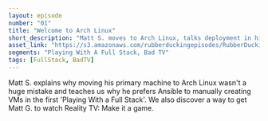 ```yaml
---
layout: episode
number: "01"
title: "Welcome to Arch Linux"
short_description: "Matt S. moves to Arch Linux, talks deployment in his first installment of Playing with a Full Stack, and proposes an investment opportunity."
asset_link: "https://s3.amazonaws.com/rubberduckingepisodes/RubberDucking001.m4a"
segments: "Playing With A Full Stack, Bad TV"
tags: [FullStack, BadTV]
---
```


Matt S. explains why moving his primary machine to Arch Linux wasn't a huge mistake and teaches us why he prefers Ansible to manually creating VMs in the first 'Playing With a Full Stack'. We also discover a way to get Matt G. to watch Reality TV: Make it a game.